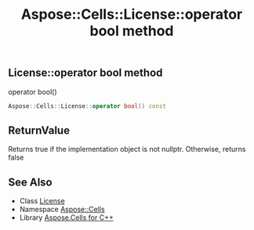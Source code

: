 ﻿---
title: Aspose::Cells::License::operator bool method
linktitle: operator bool
second_title: Aspose.Cells for C++ API Reference
description: 'Aspose::Cells::License::operator bool method. operator bool() in C++.'
type: docs
weight: 400
url: /cpp/aspose.cells/license/operator_bool/
---
## License::operator bool method


operator bool()

```cpp
Aspose::Cells::License::operator bool() const
```


## ReturnValue

Returns true if the implementation object is not nullptr. Otherwise, returns false

## See Also

* Class [License](../)
* Namespace [Aspose::Cells](../../)
* Library [Aspose.Cells for C++](../../../)
